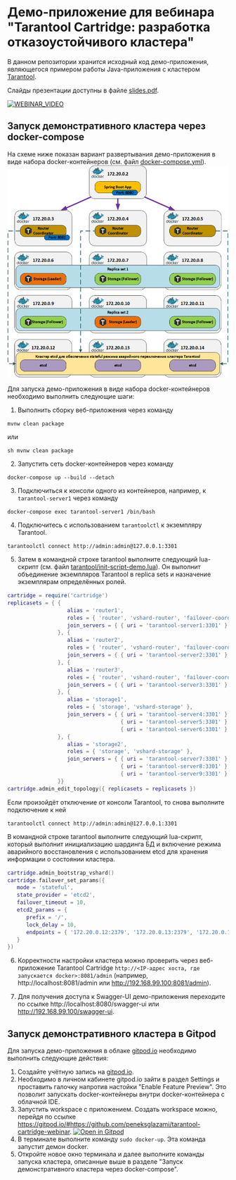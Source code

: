 # Демо-приложение для вебинара "Tarantool Cartridge: разработка отказоустойчивого кластера"

В данном репозитории хранится исходный код демо-приложения, являющегося примером работы Java-приложения
с кластером [Tarantool](http://tarantool.io).

Слайды презентации доступны в файле [slides.pdf](./slides.pdf).

[![WEBINAR_VIDEO](http://img.youtube.com/vi/6So4jfh7-Eo/0.jpg)](https://www.youtube.com/watch?v=6So4jfh7-Eo&t=600s "Видео на YouTube")

## Запуск демонстративного кластера через docker-compose
На схеме ниже показан вариант развертывания демо-приложения в виде набора docker-контейнеров
(см. файл [docker-compose.yml](./docker-compose.yml)).
![deployment_schema](./deployment-schema.png)

Для запуска демо-приложения в виде набора docker-контейнеров необходимо выполнить следующие шаги:

1. Выполнить сборку веб-приложения через команду

```shell
mvnw clean package
```
или
```shell
sh mvnw clean package
```

2. Запустить сеть docker-контейнеров через команду

```shell
docker-compose up --build --detach
```   

3. Подключиться к консоли одного из контейнеров, например, к `tarantool-server1` через команду

```shell
docker-compose exec tarantool-server1 /bin/bash
```

4. Подключитесь с использованием `tarantoolctl` к экземпляру Tarantool.

```shell
tarantoolctl connect http://admin:admin@127.0.0.1:3301
```

5. Затем в командной строке tarantool выполните следующий lua-скрипт
   (см. файл [tarantool/init-script-demo.lua](./tarantool/init-script-demo.lua)).
   Он выполнит объединение экземпляров Tarantool в replica sets и назначение экземплярам определённых ролей.

```lua
cartridge = require('cartridge')
replicasets = { {
                   alias = 'router1',
                   roles = { 'router', 'vshard-router', 'failover-coordinator' },
                   join_servers = { { uri = 'tarantool-server1:3301' } }
                }, {
                   alias = 'router2',
                   roles = { 'router', 'vshard-router', 'failover-coordinator' },
                   join_servers = { { uri = 'tarantool-server2:3301' } }
                }, {
                   alias = 'router3',
                   roles = { 'router', 'vshard-router', 'failover-coordinator' },
                   join_servers = { { uri = 'tarantool-server3:3301' } }
                }, {
                   alias = 'storage1',
                   roles = { 'storage', 'vshard-storage' },
                   join_servers = { { uri = 'tarantool-server4:3301' },
                                    { uri = 'tarantool-server5:3301' },
                                    { uri = 'tarantool-server6:3301' } }
                }, {
                   alias = 'storage2',
                   roles = { 'storage', 'vshard-storage' },
                   join_servers = { { uri = 'tarantool-server7:3301' },
                                    { uri = 'tarantool-server8:3301' },
                                    { uri = 'tarantool-server9:3301' } }
                }}
cartridge.admin_edit_topology({ replicasets = replicasets })
```

Если произойдёт отключение от консоли Tarantool, то снова выполните подключение к ней

```shell
tarantoolctl connect http://admin:admin@127.0.0.1:3301
```

В командной строке tarantool выполните следующий lua-скрипт, который выполнит инициализацию шардинга БД и включение
режима аварийного восстановления с использованием etcd для хранения информации о состоянии кластера.

```lua
cartridge.admin_bootstrap_vshard()
cartridge.failover_set_params({
   mode = 'stateful',
   state_provider = 'etcd2',
   failover_timeout = 10,
   etcd2_params = {
      prefix = '/',
      lock_delay = 10,
      endpoints = { '172.20.0.12:2379', '172.20.0.13:2379', '172.20.0.14:2379' }
   }
})
```
6. Корректности настройки кластера можно проверить через веб-приложение Tarantool Cartridge
   `http://<IP-адрес хоста, где запускается docker>:8081/admin` (например, http://localhost:8081/admin или
   http://192.168.99.100:8081/admin).
   
7. Для получения доступа к Swagger-UI демо-приложения переходите по ссылке http://localhost:8080/swagger-ui или
http://192.168.99.100/swagger-ui.

## Запуск демонстративного кластера в Gitpod
Для запуска демо-приложения в облаке [gitpod.io](https://gitpod.io) необходимо выполнить следующие действия:
1. Создайте учётную запись на [gitpod.io](https://gitpod.io).
2. Необходимо в личном кабинете gitpod.io зайти в раздел Settings и проставить галочку напротив настойки
"Enable Feature Preview". Это позволит запускать docker-контейнеры внутри docker-контейнера с облачной IDE.
3. Запустить workspace с приложением. Создать workspace можно, перейдя по ссылке https://gitpod.io/#https://github.com/peneksglazami/tarantool-cartridge-webinar.
   [![Open in Gitpod](https://gitpod.io/button/open-in-gitpod.svg)](https://gitpod.io/#https://github.com/peneksglazami/tarantool-cartridge-webinar)
4. В терминале выполните команду `sudo docker-up`. Эта команда запустит демон docker.
5. Откройте новое окно терминала и далее выполните команды запуска кластера, описанные выше в разделе
"Запуск демонстративного кластера через docker-compose".
